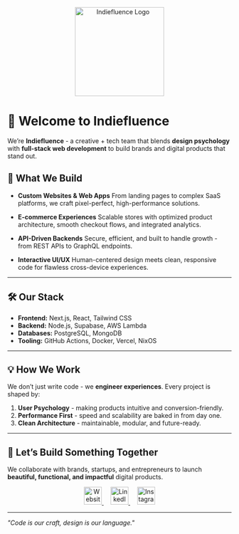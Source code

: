 <p align="center">
  <a href="https://indiefluence.in">
    <img src="../assets/indiefluence-logo.svg" alt="Indiefluence Logo" width="200" />
  </a>
</p>

# 👋 Welcome to Indiefluence

We’re **Indiefluence** - a creative + tech team that blends **design psychology** with **full-stack web development** to build brands and digital products that stand out.

## 🚀 What We Build

- **Custom Websites & Web Apps**
  From landing pages to complex SaaS platforms, we craft pixel-perfect, high-performance solutions.

- **E-commerce Experiences**
  Scalable stores with optimized product architecture, smooth checkout flows, and integrated analytics.

- **API-Driven Backends**
  Secure, efficient, and built to handle growth - from REST APIs to GraphQL endpoints.

- **Interactive UI/UX**
  Human-centered design meets clean, responsive code for flawless cross-device experiences.

---

## 🛠️ Our Stack

- **Frontend:** Next.js, React, Tailwind CSS
- **Backend:** Node.js, Supabase, AWS Lambda
- **Databases:** PostgreSQL, MongoDB
- **Tooling:** GitHub Actions, Docker, Vercel, NixOS

---

## 💡 How We Work

We don’t just write code - we **engineer experiences**.
Every project is shaped by:

1. **User Psychology** - making products intuitive and conversion-friendly.
2. **Performance First** - speed and scalability are baked in from day one.
3. **Clean Architecture** - maintainable, modular, and future-ready.

---

## 🤝 Let’s Build Something Together

We collaborate with brands, startups, and entrepreneurs to launch **beautiful, functional, and impactful** digital products.

<p align="center">
  <a href="https://indiefluence.in" target="_blank">
    <img src="https://indiefluence.in/assets/indiefluence-hinid-logo.svg" alt="Website" width="40" />
  </a>
  &nbsp;&nbsp;&nbsp;
  <a href="https://linkedin.com/company/indiefluence-in" target="_blank">
    <img src="https://img.icons8.com/?size=100&id=xuvGCOXi8Wyg&format=png&color=000000" alt="LinkedIn" width="40" />
  </a>
  &nbsp;&nbsp;&nbsp;
  <a href="https://instagram.com/indiefluence" target="_blank">
    <img src="https://img.icons8.com/?size=100&id=Xy10Jcu1L2Su&format=png&color=000000" alt="Instagram" width="40" />
  </a>
</p>

---

_"Code is our craft, design is our language."_
